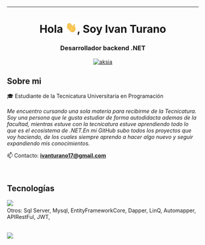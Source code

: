 <hr>
<h1 align="center">Hola <img src="https://raw.githubusercontent.com/ABSphreak/ABSphreak/master/gifs/Hi.gif" width="30px">, Soy Ivan Turano</h1>
<h3 align="center">Desarrollador backend .NET</h3>
<p align="center">
<a href="https://www.linkedin.com/in/ivanturano/" target="blank"><img align="center" src="https://cdn.jsdelivr.net/npm/simple-icons@3.0.1/icons/linkedin.svg" alt="aksia" height="30" width="40" /></a>
</p>
</p>

<h2>Sobre mi</h2>
<p align="left">
🎓 Estudiante de la Tecnicatura Universitaria en Programación <br><br>
<em>
    Me encuentro cursando una sola materia para recibirme de la Tecnicatura. Soy una persona que le gusta estudiar de forma autodidacta ademas de la facultad, mientras estuve con la tecnicatura estuve aprendiendo todo lo que es el ecosistema de .NET.En mi GitHub subo todos los proyectos que voy haciendo, de los cuales siempre aprendo a hacer algo nuevo y seguir expandiendo mis conocimientos.
  </em> 

📫 Contacto: **ivanturano17@gmail.com**

  </p>
<br>
<h2>Tecnologías</h2>
<p align="left">
  <a href="https://skillicons.dev">
    <img src="https://skillicons.dev/icons?i=html,css,js,bootstrap,git,cs,dotnet,postman&perline=8" />
  </a>
    <br>
  Otros: Sql Server, Mysql, EntityFrameworkCore, Dapper, LinQ, Automapper, APIRestFul, JWT, 
</p>
<br>

<img  align="center"  src="https://github-readme-stats-anuraghazra1.vercel.app/api/top-langs/?username=ivanturano&theme=dark&hide_border=false&no-bg=true&no-frame=true&langs_count=10"/>
